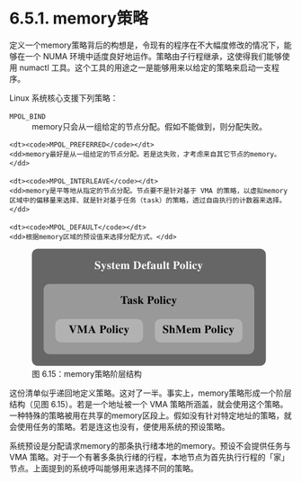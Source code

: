 # 6.5.1. memory策略

定义一个memory策略背后的构想是，令现有的程序在不大幅度修改的情况下，能够在一个 NUMA 环境中适度良好地运作。策略由子行程继承，这使得我们能够使用 numactl 工具。这个工具的用途之一是能够用来以给定的策略来启动一支程序。

Linux 系统核心支援下列策略：

<dl>
    <dt><code>MPOL_BIND</code></dt>
    <dd>memory只会从一组给定的节点分配。假如不能做到，则分配失败。</dd>

    <dt><code>MPOL_PREFERRED</code></dt>
    <dd>memory最好是从一组给定的节点分配。若是这失败，才考虑来自其它节点的memory。</dd>

    <dt><code>MPOL_INTERLEAVE</code></dt>
    <dd>memory是平等地从指定的节点分配。节点要不是针对基于 VMA 的策略，以虚拟memory区域中的偏移量来选择、就是针对基于任务（task）的策略，透过自由执行的计数器来选择。</dd>

    <dt><code>MPOL_DEFAULT</code></dt>
    <dd>根据memory区域的预设值来选择分配方式。</dd>
</dl>

<figure>
  <img src="../../assets/figure-6.15.png" alt="图 6.15：memory策略阶层结构">
  <figcaption>图 6.15：memory策略阶层结构</figcaption>
</figure>

这份清单似乎递回地定义策略。这对了一半。事实上，memory策略形成一个阶层结构（见图 6.15）。若是一个地址被一个 VMA 策略所涵盖，就会使用这个策略。一种特殊的策略被用在共享的memory区段上。假如没有针对特定地址的策略，就会使用任务的策略。若是连这也没有，便使用系统的预设策略。

系统预设是分配请求memory的那条执行绪本地的memory。预设不会提供任务与 VMA 策略。对于一个有著多条执行绪的行程，本地节点为首先执行行程的「家」节点。上面提到的系统呼叫能够用来选择不同的策略。

